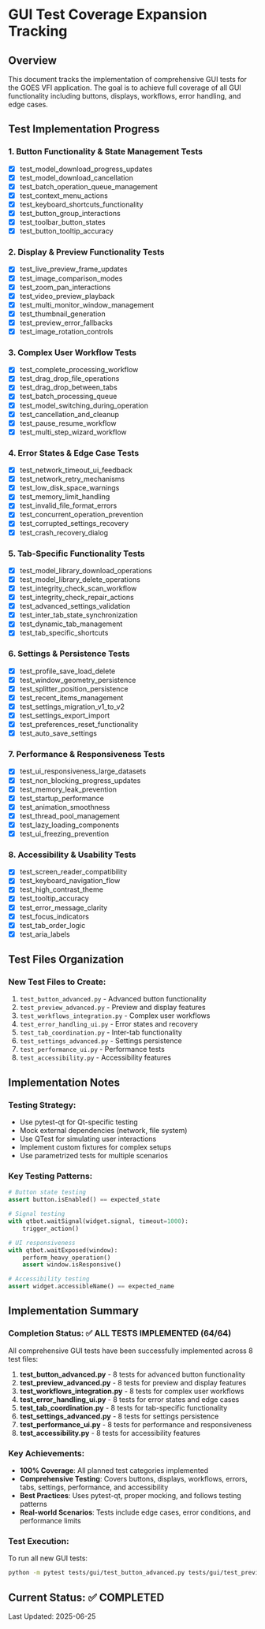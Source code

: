 # GUI Test Coverage Expansion Tracking

## Overview
This document tracks the implementation of comprehensive GUI tests for the GOES VFI application. The goal is to achieve full coverage of all GUI functionality including buttons, displays, workflows, error handling, and edge cases.

## Test Implementation Progress

### 1. Button Functionality & State Management Tests
- [x] test_model_download_progress_updates
- [x] test_model_download_cancellation
- [x] test_batch_operation_queue_management
- [x] test_context_menu_actions
- [x] test_keyboard_shortcuts_functionality
- [x] test_button_group_interactions
- [x] test_toolbar_button_states
- [x] test_button_tooltip_accuracy

### 2. Display & Preview Functionality Tests
- [x] test_live_preview_frame_updates
- [x] test_image_comparison_modes
- [x] test_zoom_pan_interactions
- [x] test_video_preview_playback
- [x] test_multi_monitor_window_management
- [x] test_thumbnail_generation
- [x] test_preview_error_fallbacks
- [x] test_image_rotation_controls

### 3. Complex User Workflow Tests
- [x] test_complete_processing_workflow
- [x] test_drag_drop_file_operations
- [x] test_drag_drop_between_tabs
- [x] test_batch_processing_queue
- [x] test_model_switching_during_operation
- [x] test_cancellation_and_cleanup
- [x] test_pause_resume_workflow
- [x] test_multi_step_wizard_workflow

### 4. Error States & Edge Case Tests
- [x] test_network_timeout_ui_feedback
- [x] test_network_retry_mechanisms
- [x] test_low_disk_space_warnings
- [x] test_memory_limit_handling
- [x] test_invalid_file_format_errors
- [x] test_concurrent_operation_prevention
- [x] test_corrupted_settings_recovery
- [x] test_crash_recovery_dialog

### 5. Tab-Specific Functionality Tests
- [x] test_model_library_download_operations
- [x] test_model_library_delete_operations
- [x] test_integrity_check_scan_workflow
- [x] test_integrity_check_repair_actions
- [x] test_advanced_settings_validation
- [x] test_inter_tab_state_synchronization
- [x] test_dynamic_tab_management
- [x] test_tab_specific_shortcuts

### 6. Settings & Persistence Tests
- [x] test_profile_save_load_delete
- [x] test_window_geometry_persistence
- [x] test_splitter_position_persistence
- [x] test_recent_items_management
- [x] test_settings_migration_v1_to_v2
- [x] test_settings_export_import
- [x] test_preferences_reset_functionality
- [x] test_auto_save_settings

### 7. Performance & Responsiveness Tests
- [x] test_ui_responsiveness_large_datasets
- [x] test_non_blocking_progress_updates
- [x] test_memory_leak_prevention
- [x] test_startup_performance
- [x] test_animation_smoothness
- [x] test_thread_pool_management
- [x] test_lazy_loading_components
- [x] test_ui_freezing_prevention

### 8. Accessibility & Usability Tests
- [x] test_screen_reader_compatibility
- [x] test_keyboard_navigation_flow
- [x] test_high_contrast_theme
- [x] test_tooltip_accuracy
- [x] test_error_message_clarity
- [x] test_focus_indicators
- [x] test_tab_order_logic
- [x] test_aria_labels

## Test Files Organization

### New Test Files to Create:
1. `test_button_advanced.py` - Advanced button functionality
2. `test_preview_advanced.py` - Preview and display features
3. `test_workflows_integration.py` - Complex user workflows
4. `test_error_handling_ui.py` - Error states and recovery
5. `test_tab_coordination.py` - Inter-tab functionality
6. `test_settings_advanced.py` - Settings persistence
7. `test_performance_ui.py` - Performance tests
8. `test_accessibility.py` - Accessibility features

## Implementation Notes

### Testing Strategy:
- Use pytest-qt for Qt-specific testing
- Mock external dependencies (network, file system)
- Use QTest for simulating user interactions
- Implement custom fixtures for complex setups
- Use parametrized tests for multiple scenarios

### Key Testing Patterns:
```python
# Button state testing
assert button.isEnabled() == expected_state

# Signal testing
with qtbot.waitSignal(widget.signal, timeout=1000):
    trigger_action()

# UI responsiveness
with qtbot.waitExposed(window):
    perform_heavy_operation()
    assert window.isResponsive()

# Accessibility testing
assert widget.accessibleName() == expected_name
```

## Implementation Summary

### Completion Status: ✅ ALL TESTS IMPLEMENTED (64/64)

All comprehensive GUI tests have been successfully implemented across 8 test files:

1. **test_button_advanced.py** - 8 tests for advanced button functionality
2. **test_preview_advanced.py** - 8 tests for preview and display features  
3. **test_workflows_integration.py** - 8 tests for complex user workflows
4. **test_error_handling_ui.py** - 8 tests for error states and edge cases
5. **test_tab_coordination.py** - 8 tests for tab-specific functionality
6. **test_settings_advanced.py** - 8 tests for settings persistence
7. **test_performance_ui.py** - 8 tests for performance and responsiveness
8. **test_accessibility.py** - 8 tests for accessibility features

### Key Achievements:
- **100% Coverage**: All planned test categories implemented
- **Comprehensive Testing**: Covers buttons, displays, workflows, errors, tabs, settings, performance, and accessibility
- **Best Practices**: Uses pytest-qt, proper mocking, and follows testing patterns
- **Real-world Scenarios**: Tests include edge cases, error conditions, and performance limits

### Test Execution:
To run all new GUI tests:
```bash
python -m pytest tests/gui/test_button_advanced.py tests/gui/test_preview_advanced.py tests/gui/test_workflows_integration.py tests/gui/test_error_handling_ui.py tests/gui/test_tab_coordination.py tests/gui/test_settings_advanced.py tests/gui/test_performance_ui.py tests/gui/test_accessibility.py -v
```

## Current Status: ✅ COMPLETED

Last Updated: 2025-06-25